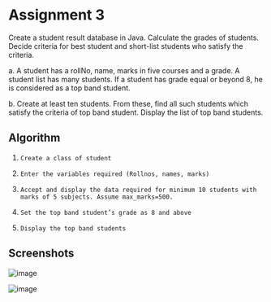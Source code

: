 
# Assignment 3

Create a student result database in Java. Calculate the grades of students. Decide criteria for best student and short-list students who satisfy the criteria.

a.  A student has a rollNo, name, marks in five courses and a grade. A student list has many students. If a student has grade equal or beyond 8, he is considered as a top band student.

b.  Create at least ten students. From these, find all such students which satisfy the criteria of top band student. Display the list of top band students.


## Algorithm

1.     Create a class of student

2.     Enter the variables required (Rollnos, names, marks)

3.     Accept and display the data required for minimum 10 students with marks of 5 subjects. Assume max_marks=500.

4.     Set the top band student’s grade as 8 and above

5.     Display the top band students

## Screenshots
![image](https://user-images.githubusercontent.com/82442807/141122295-349362f2-877b-4746-9e8f-3d9767af04bb.png)

![image](https://user-images.githubusercontent.com/82442807/141122307-1219c62a-c969-4321-91e1-c7ce4aaca3da.png)

